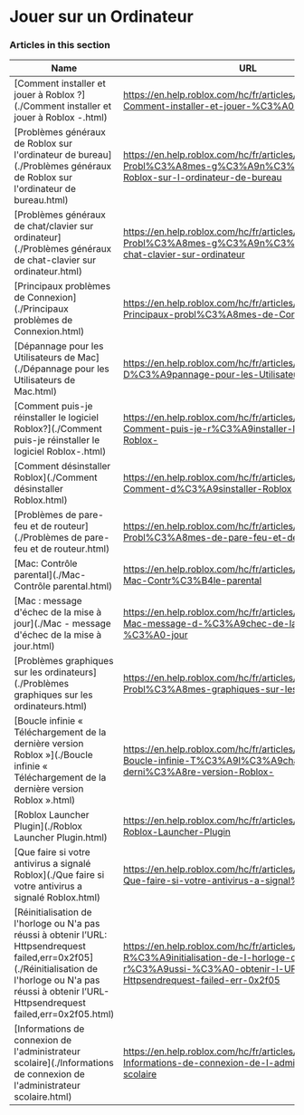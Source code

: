 # Jouer sur un Ordinateur  
### Articles in this section
Name|URL
-|-
[Comment installer et jouer à Roblox ?](./Comment installer et jouer à Roblox -.html) |https://en.help.roblox.com/hc/fr/articles/204473560-Comment-installer-et-jouer-%C3%A0-Roblox-
[Problèmes généraux de Roblox sur l'ordinateur de bureau](./Problèmes généraux de Roblox sur l'ordinateur de bureau.html) |https://en.help.roblox.com/hc/fr/articles/203312870-Probl%C3%A8mes-g%C3%A9n%C3%A9raux-de-Roblox-sur-l-ordinateur-de-bureau
[Problèmes généraux de chat/clavier sur ordinateur](./Problèmes généraux de chat-clavier sur ordinateur.html) |https://en.help.roblox.com/hc/fr/articles/203313040-Probl%C3%A8mes-g%C3%A9n%C3%A9raux-de-chat-clavier-sur-ordinateur
[Principaux problèmes de Connexion](./Principaux problèmes de Connexion.html) |https://en.help.roblox.com/hc/fr/articles/203312880-Principaux-probl%C3%A8mes-de-Connexion
[Dépannage pour les Utilisateurs de Mac](./Dépannage pour les Utilisateurs de Mac.html) |https://en.help.roblox.com/hc/fr/articles/203312990-D%C3%A9pannage-pour-les-Utilisateurs-de-Mac
[Comment puis-je réinstaller le logiciel Roblox?](./Comment puis-je réinstaller le logiciel Roblox-.html) |https://en.help.roblox.com/hc/fr/articles/203312910-Comment-puis-je-r%C3%A9installer-le-logiciel-Roblox-
[Comment désinstaller Roblox](./Comment désinstaller Roblox.html) |https://en.help.roblox.com/hc/fr/articles/203312980-Comment-d%C3%A9sinstaller-Roblox
[Problèmes de pare-feu et de routeur](./Problèmes de pare-feu et de routeur.html) |https://en.help.roblox.com/hc/fr/articles/203312840-Probl%C3%A8mes-de-pare-feu-et-de-routeur
[Mac: Contrôle parental](./Mac- Contrôle parental.html) |https://en.help.roblox.com/hc/fr/articles/203313010-Mac-Contr%C3%B4le-parental
[Mac : message d'échec de la mise à jour](./Mac - message d'échec de la mise à jour.html) |https://en.help.roblox.com/hc/fr/articles/203313000-Mac-message-d-%C3%A9chec-de-la-mise-%C3%A0-jour
[Problèmes graphiques sur les ordinateurs](./Problèmes graphiques sur les ordinateurs.html) |https://en.help.roblox.com/hc/fr/articles/203312790-Probl%C3%A8mes-graphiques-sur-les-ordinateurs
[Boucle infinie « Téléchargement de la dernière version Roblox »](./Boucle infinie « Téléchargement de la dernière version Roblox ».html) |https://en.help.roblox.com/hc/fr/articles/203312940-Boucle-infinie-T%C3%A9l%C3%A9chargement-de-la-derni%C3%A8re-version-Roblox-
[Roblox Launcher Plugin](./Roblox Launcher Plugin.html) |https://en.help.roblox.com/hc/fr/articles/203313020-Roblox-Launcher-Plugin
[Que faire si votre antivirus a signalé Roblox](./Que faire si votre antivirus a signalé Roblox.html) |https://en.help.roblox.com/hc/fr/articles/203313030-Que-faire-si-votre-antivirus-a-signal%C3%A9-Roblox
[Réinitialisation de l'horloge ou N'a pas réussi à obtenir l’URL: Httpsendrequest failed,err=0x2f05](./Réinitialisation de l'horloge ou N'a pas réussi à obtenir l’URL- Httpsendrequest failed,err=0x2f05.html) |https://en.help.roblox.com/hc/fr/articles/203312830-R%C3%A9initialisation-de-l-horloge-ou-N-a-pas-r%C3%A9ussi-%C3%A0-obtenir-l-URL-Httpsendrequest-failed-err-0x2f05
[Informations de connexion de l'administrateur scolaire](./Informations de connexion de l'administrateur scolaire.html) |https://en.help.roblox.com/hc/fr/articles/115005744663-Informations-de-connexion-de-l-administrateur-scolaire